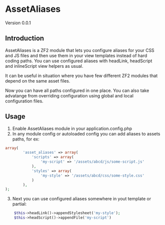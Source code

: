 AssetAliases
================
Version 0.0.1

Introduction
------------

AssetAliases is a ZF2 module that lets you configure aliases for your CSS and JS
files and then use them in your view templates instead of hard coding paths.
You can use configured aliases with headLink, headScript and inlineScript view helpers as usual.

It can be useful in situation where you have few different ZF2 modules that depend on the same asset files.

Now you can have all paths configured in one place. You can also take advatange from overriding
configuration using global and local configuration files.


Usage
-----

1. Enable AssetAliases module in your application.config.php
2. In any module config or autoloaded config you can add aliases to assets paths, for ex:

```php
array(
        'asset_aliases' => array(
            'scripts' => array(
                'my-script' => '/assets/abcd/js/some-script.js'
            ),
            'styles' => array(
                'my-style' => '/assets/abcd/css/some-style.css'
            )
        ),
);
```

3. Next you can use configured aliases somewhere in yout template or partial:

```php
    $this->headLink()->appendStylesheet('my-style');
    $this->headScript()->appendFile('my-script')
```
